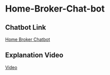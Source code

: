 # Home-Broker-Chat-bot

## Chatbot Link
[ Home Broker Chatbot](https://mediafiles.botpress.cloud/0339f9d3-5f25-4cdb-a0c0-8a3b5129ac05/webchat/bot.html)

## Explanation Video
[Video](https://drive.google.com/file/d/1L-wMMDIprSxpuyifA6OLsSJfG8amUEty/view?usp=sharing)
